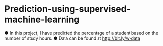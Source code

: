 # Prediction-using-supervised-machine-learning
● In this project, I have predicted the percentage of a student based on the number of study hours.
● Data can be found at http://bit.ly/w-data

